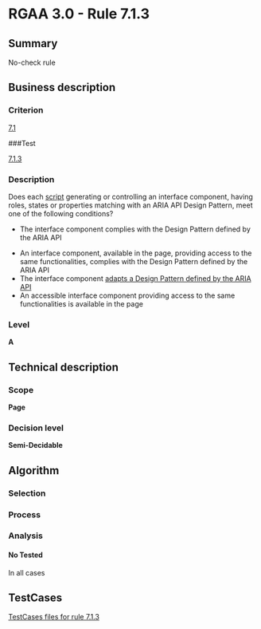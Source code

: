 # RGAA 3.0 -  Rule 7.1.3

## Summary

No-check rule

## Business description

### Criterion

[7.1](http://disic.github.io/rgaa_referentiel_en/RGAA3.0_Criteria_English_version_v1.html#crit-7-1)

###Test

[7.1.3](http://disic.github.io/rgaa_referentiel_en/RGAA3.0_Criteria_English_version_v1.html#test-7.1.3)

### Description
Does each <a href="http://disic.github.io/rgaa_referentiel_en/RGAA3.0_Glossary_English_version_v1.html#mScript">script</a>
    generating or controlling an interface component,
    having roles, states or properties matching with an
    ARIA API Design Pattern, meet one of the following
    conditions?
    <ul><li> The interface component
   complies with the Design Pattern defined by the
   ARIA API</li>
  <li>An interface component,
   available in the page, providing access to the same
   functionalities, complies
   with the Design Pattern defined by the ARIA API</li>
  <li>The interface component <a href="http://disic.github.io/rgaa_referentiel_en/RGAA3.0_Glossary_English_version_v1.html#mAdaptsARIADP">adapts a Design Pattern defined by the ARIA API</a></li>
  <li>An accessible interface
   component providing access to the same
   functionalities is available in the page</li>
    </ul> 


### Level

**A**

## Technical description

### Scope

**Page**

### Decision level

**Semi-Decidable**

## Algorithm

### Selection

### Process

### Analysis

#### No Tested 

In all cases



##  TestCases 

[TestCases files for rule 7.1.3](https://github.com/Asqatasun/Asqatasun/tree/master/rules/rules-rgaa3.0/src/test/resources/testcases/rgaa30/Rgaa30Rule070103/) 


